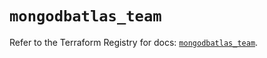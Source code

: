 # `mongodbatlas_team`

Refer to the Terraform Registry for docs: [`mongodbatlas_team`](https://registry.terraform.io/providers/mongodb/mongodbatlas/1.15.2/docs/resources/team).
